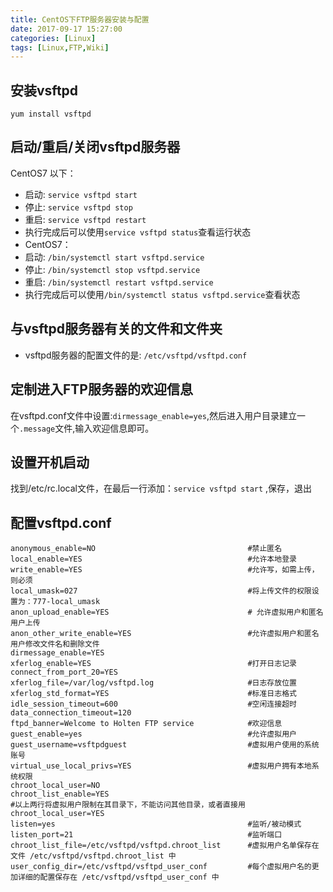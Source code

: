 ```yaml
---
title: CentOS下FTP服务器安装与配置
date: 2017-09-17 15:27:00
categories: [Linux]
tags: [Linux,FTP,Wiki]
---
```


## 安装vsftpd

```shell
yum install vsftpd
``` 
## 启动/重启/关闭vsftpd服务器

CentOS7 以下：
* 启动: `service vsftpd start`
* 停止: `service vsftpd stop`
* 重启: `service vsftpd restart`
* 执行完成后可以使用`service vsftpd status`查看运行状态
* CentOS7：
* 启动: `/bin/systemctl start vsftpd.service`
* 停止: `/bin/systemctl stop vsftpd.service`
* 重启: `/bin/systemctl restart vsftpd.service`
* 执行完成后可以使用`/bin/systemctl status vsftpd.service`查看状态

## 与vsftpd服务器有关的文件和文件夹

* vsftpd服务器的配置文件的是: `/etc/vsftpd/vsftpd.conf`

## 定制进入FTP服务器的欢迎信息

在vsftpd.conf文件中设置:`dirmessage_enable=yes`,然后进入用户目录建立一个`.message`文件,输入欢迎信息即可。

## 设置开机启动

找到/etc/rc.local文件，在最后一行添加：`service vsftpd start` ,保存，退出

## 配置vsftpd.conf

```shell
anonymous_enable=NO                                  #禁止匿名
local_enable=YES                                     #允许本地登录
write_enable=YES                                     #允许写，如需上传，则必须
local_umask=027                                      #将上传文件的权限设置为：777-local_umask
anon_upload_enable=YES                               # 允许虚拟用户和匿名用户上传
anon_other_write_enable=YES                          #允许虚拟用户和匿名用户修改文件名和删除文件
dirmessage_enable=YES          
xferlog_enable=YES                                   #打开日志记录
connect_from_port_20=YES
xferlog_file=/var/log/vsftpd.log                     #日志存放位置
xferlog_std_format=YES                               #标准日志格式
idle_session_timeout=600                             #空闲连接超时
data_connection_timeout=120
ftpd_banner=Welcome to Holten FTP service            #欢迎信息
guest_enable=yes                                     #允许虚拟用户
guest_username=vsftpdguest                           #虚拟用户使用的系统账号
virtual_use_local_privs=YES                          #虚拟用户拥有本地系统权限
chroot_local_user=NO              
chroot_list_enable=YES
#以上两行将虚拟用户限制在其目录下，不能访问其他目录，或者直接用                            
chroot_local_user=YES                               
listen=yes                                           #监听/被动模式
listen_port=21                                       #监听端口
chroot_list_file=/etc/vsftpd/vsftpd.chroot_list      #虚拟用户名单保存在文件 /etc/vsftpd/vsftpd.chroot_list 中
user_config_dir=/etc/vsftpd/vsftpd_user_conf         #每个虚拟用户名的更加详细的配置保存在 /etc/vsftpd/vsftpd_user_conf 中
```
